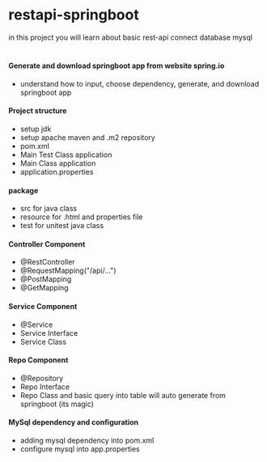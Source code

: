 # restapi-springboot
in this project you will learn about basic rest-api connect database mysql

#

#### Generate and download springboot app from website spring.io
- understand how to input, choose dependency, generate, and download springboot app

#### Project structure
- setup jdk
- setup apache maven and .m2 repository
- pom.xml
- Main Test Class application
- Main Class application
- application.properties


#### package
- src for java class
- resource for .html and properties file
- test for unitest java class


#### Controller Component
- @RestController
- @RequestMapping("/api/...")
- @PostMapping
- @GetMapping


#### Service Component
- @Service
- Service Interface
- Service Class


#### Repo Component
- @Repository
- Repo Interface
- Repo Class and basic query into table will auto generate from springboot (its magic)


#### MySql dependency and configuration
- adding mysql dependency into pom.xml
- configure mysql into app.properties



